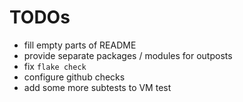 # TODOs

* fill empty parts of README
* provide separate packages / modules for outposts
* fix `flake check`
* configure github checks
* add some more subtests to VM test
